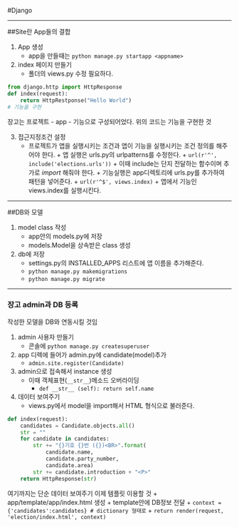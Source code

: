 #Django
***

##Site란 App들의 결합
1. App 생성
	+ app을 만들때는 `python manage.py startapp <appname>`
2. index 페이지 만들기
	+ 폴더의 views.py 수정 필요하다.
```python
from django.http import HttpResponse
def index(request):
	return HttpRestponse("Hello World")
# 기능을 구현
```
장고는 프로젝트 - app - 기능으로 구성되어었다. 위의 코드는 기능을 구현한 것

3. 접근지정조건 설정
	+ 프로젝트가 앱을 실행시키는 조건과 앱이 기능을 실행시키는 조건 정의를 해주어야 한다. 
	      + 앱 실행은 urls.py의 urlpatterns를 수정한다. 
		      +  ` url(r'^', include('elections.urls')) `
		      +  이때 include는 단지 전달하는 함수이며 추가로 *import* 해줘야 한다.
	      +  기능실행은 app디렉토리에 urls.py를 추가하여 패턴을 넣어준다.
		      +  `url(r'^$', views.index)`
		      +  앱에서 기능인 views.index를 실행시킨다.
***
##DB와 모델
1. model class 작성
	+ app안의 models.py에 저장
	+ models.Model을 상속받은 class 생성
2. db에 저장
	+ settings.py의 INSTALLED_APPS 리스트에 앱 이름을 추가해준다.
	+ `python manage.py makemigrations`
	+ `python manage.py migrate`
***
### 장고 admin과 DB 등록
작성한 모델을 DB와 연동시킬 것임

1. admin 사용자 만들기
	+ 콘솔에 `python manage.py createsuperuser`
2. app 디렉에 들어가 admin.py에 candidate(model)추가
	+ `admin.site.register(Candidate)`
3.  admin으로 접속해서 instance 생성
	+ 이때 객체표현(`__str__`)메소드 오버라이딩
		+ `def __str__ (self): return self.name`
4. 데이터 보여주기
	+ views.py에서 model을 import해서 HTML 형식으로 불러준다.
```python
def index(request):
    candidates = Candidate.objects.all()
    str = ""
    for candidate in candidates:
        str += "{}기호 {}번 ({})<BR>".format(
	        candidate.name,
	        candidate.party_number,
	        candidate.area)
        str += candidate.introduction + "<P>"
    return HttpResponse(str)
```
여기까지는 단순 데이터 보여주기 이제 템플릿 이용할 것
	+ app/template/app/index.html 생성
	+ template안에 DB정보 전달
		+ `context = {'candidates':candidates} # dictionary 형태로`
		+ `return render(request, 'election/index.html', context)`